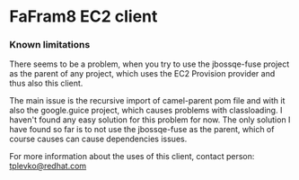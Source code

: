 # FaFram8 EC2 client

### Known limitations

There seems to be a problem, when you try to use the jbossqe-fuse project as the parent of any project, which uses the EC2 Provision provider and thus also this client.

The main issue is the recursive import of camel-parent pom file and with it also the google.guice project, which causes problems with classloading. I haven't found any easy solution for this problem for now. The only solution I have found so far is to not use the jbossqe-fuse as the parent, which of course causes can cause dependencies issues.

For more information about the uses of this client, contact person: tplevko@redhat.com

